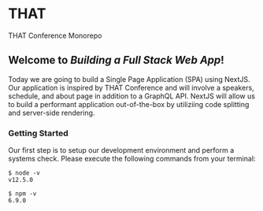 # THAT

THAT Conference Monorepo

## Welcome to _Building a Full Stack Web App_!

Today we are going to build a Single Page Application (SPA) using NextJS. Our application is inspired by THAT Conference and will involve a speakers, schedule, and about page in addition to a GraphQL API. NextJS will allow us to build a performant application out-of-the-box by utiliziing code splitting and server-side rendering.

### Getting Started

Our first step is to setup our development environment and perform a systems check. Please execute the following commands from your terminal:

```
$ node -v
v12.5.0
```

```
$ npm -v
6.9.0
```
